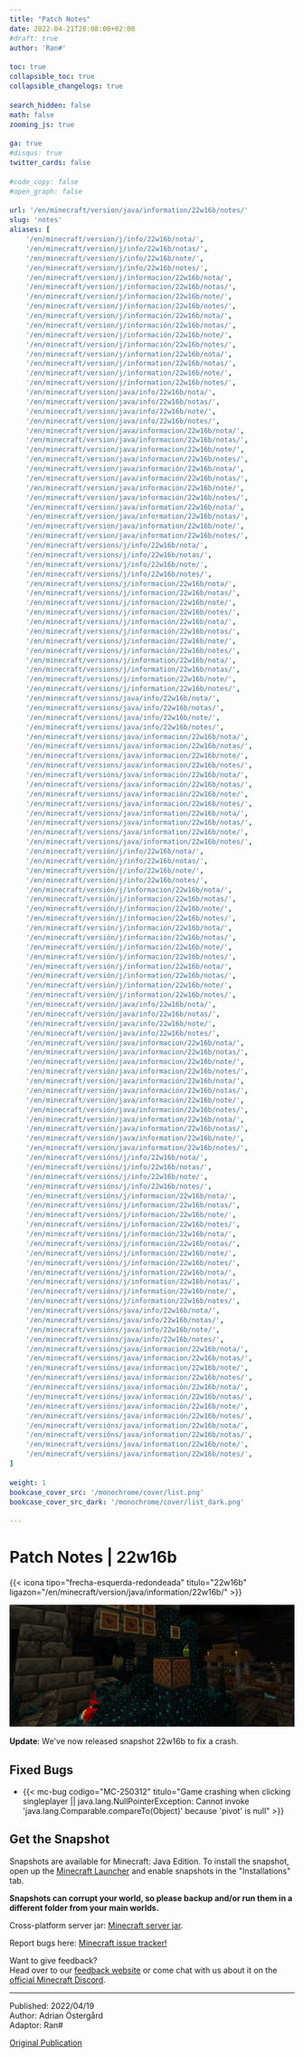 ```yaml
---
title: "Patch Notes"
date: 2022-04-21T20:08:00+02:00
#draft: true
author: 'Ran#'

toc: true
collapsible_toc: true
collapsible_changelogs: true

search_hidden: false
math: false
zooming_js: true

ga: true
#disqus: true
twitter_cards: false

#code_copy: false
#open_graph: false

url: '/en/minecraft/version/java/information/22w16b/notes/'
slug: 'notes'
aliases: [
    '/en/minecraft/version/j/info/22w16b/nota/',
    '/en/minecraft/version/j/info/22w16b/notas/',
    '/en/minecraft/version/j/info/22w16b/note/',
    '/en/minecraft/version/j/info/22w16b/notes/',
    '/en/minecraft/version/j/informacion/22w16b/nota/',
    '/en/minecraft/version/j/informacion/22w16b/notas/',
    '/en/minecraft/version/j/informacion/22w16b/note/',
    '/en/minecraft/version/j/informacion/22w16b/notes/',
    '/en/minecraft/version/j/información/22w16b/nota/',
    '/en/minecraft/version/j/información/22w16b/notas/',
    '/en/minecraft/version/j/información/22w16b/note/',
    '/en/minecraft/version/j/información/22w16b/notes/',
    '/en/minecraft/version/j/information/22w16b/nota/',
    '/en/minecraft/version/j/information/22w16b/notas/',
    '/en/minecraft/version/j/information/22w16b/note/',
    '/en/minecraft/version/j/information/22w16b/notes/',
    '/en/minecraft/version/java/info/22w16b/nota/',
    '/en/minecraft/version/java/info/22w16b/notas/',
    '/en/minecraft/version/java/info/22w16b/note/',
    '/en/minecraft/version/java/info/22w16b/notes/',
    '/en/minecraft/version/java/informacion/22w16b/nota/',
    '/en/minecraft/version/java/informacion/22w16b/notas/',
    '/en/minecraft/version/java/informacion/22w16b/note/',
    '/en/minecraft/version/java/informacion/22w16b/notes/',
    '/en/minecraft/version/java/información/22w16b/nota/',
    '/en/minecraft/version/java/información/22w16b/notas/',
    '/en/minecraft/version/java/información/22w16b/note/',
    '/en/minecraft/version/java/información/22w16b/notes/',
    '/en/minecraft/version/java/information/22w16b/nota/',
    '/en/minecraft/version/java/information/22w16b/notas/',
    '/en/minecraft/version/java/information/22w16b/note/',
    '/en/minecraft/version/java/information/22w16b/notes/',
    '/en/minecraft/versions/j/info/22w16b/nota/',
    '/en/minecraft/versions/j/info/22w16b/notas/',
    '/en/minecraft/versions/j/info/22w16b/note/',
    '/en/minecraft/versions/j/info/22w16b/notes/',
    '/en/minecraft/versions/j/informacion/22w16b/nota/',
    '/en/minecraft/versions/j/informacion/22w16b/notas/',
    '/en/minecraft/versions/j/informacion/22w16b/note/',
    '/en/minecraft/versions/j/informacion/22w16b/notes/',
    '/en/minecraft/versions/j/información/22w16b/nota/',
    '/en/minecraft/versions/j/información/22w16b/notas/',
    '/en/minecraft/versions/j/información/22w16b/note/',
    '/en/minecraft/versions/j/información/22w16b/notes/',
    '/en/minecraft/versions/j/information/22w16b/nota/',
    '/en/minecraft/versions/j/information/22w16b/notas/',
    '/en/minecraft/versions/j/information/22w16b/note/',
    '/en/minecraft/versions/j/information/22w16b/notes/',
    '/en/minecraft/versions/java/info/22w16b/nota/',
    '/en/minecraft/versions/java/info/22w16b/notas/',
    '/en/minecraft/versions/java/info/22w16b/note/',
    '/en/minecraft/versions/java/info/22w16b/notes/',
    '/en/minecraft/versions/java/informacion/22w16b/nota/',
    '/en/minecraft/versions/java/informacion/22w16b/notas/',
    '/en/minecraft/versions/java/informacion/22w16b/note/',
    '/en/minecraft/versions/java/informacion/22w16b/notes/',
    '/en/minecraft/versions/java/información/22w16b/nota/',
    '/en/minecraft/versions/java/información/22w16b/notas/',
    '/en/minecraft/versions/java/información/22w16b/note/',
    '/en/minecraft/versions/java/información/22w16b/notes/',
    '/en/minecraft/versions/java/information/22w16b/nota/',
    '/en/minecraft/versions/java/information/22w16b/notas/',
    '/en/minecraft/versions/java/information/22w16b/note/',
    '/en/minecraft/versions/java/information/22w16b/notes/',
    '/en/minecraft/versión/j/info/22w16b/nota/',
    '/en/minecraft/versión/j/info/22w16b/notas/',
    '/en/minecraft/versión/j/info/22w16b/note/',
    '/en/minecraft/versión/j/info/22w16b/notes/',
    '/en/minecraft/versión/j/informacion/22w16b/nota/',
    '/en/minecraft/versión/j/informacion/22w16b/notas/',
    '/en/minecraft/versión/j/informacion/22w16b/note/',
    '/en/minecraft/versión/j/informacion/22w16b/notes/',
    '/en/minecraft/versión/j/información/22w16b/nota/',
    '/en/minecraft/versión/j/información/22w16b/notas/',
    '/en/minecraft/versión/j/información/22w16b/note/',
    '/en/minecraft/versión/j/información/22w16b/notes/',
    '/en/minecraft/versión/j/information/22w16b/nota/',
    '/en/minecraft/versión/j/information/22w16b/notas/',
    '/en/minecraft/versión/j/information/22w16b/note/',
    '/en/minecraft/versión/j/information/22w16b/notes/',
    '/en/minecraft/versión/java/info/22w16b/nota/',
    '/en/minecraft/versión/java/info/22w16b/notas/',
    '/en/minecraft/versión/java/info/22w16b/note/',
    '/en/minecraft/versión/java/info/22w16b/notes/',
    '/en/minecraft/versión/java/informacion/22w16b/nota/',
    '/en/minecraft/versión/java/informacion/22w16b/notas/',
    '/en/minecraft/versión/java/informacion/22w16b/note/',
    '/en/minecraft/versión/java/informacion/22w16b/notes/',
    '/en/minecraft/versión/java/información/22w16b/nota/',
    '/en/minecraft/versión/java/información/22w16b/notas/',
    '/en/minecraft/versión/java/información/22w16b/note/',
    '/en/minecraft/versión/java/información/22w16b/notes/',
    '/en/minecraft/versión/java/information/22w16b/nota/',
    '/en/minecraft/versión/java/information/22w16b/notas/',
    '/en/minecraft/versión/java/information/22w16b/note/',
    '/en/minecraft/versión/java/information/22w16b/notes/',
    '/en/minecraft/versións/j/info/22w16b/nota/',
    '/en/minecraft/versións/j/info/22w16b/notas/',
    '/en/minecraft/versións/j/info/22w16b/note/',
    '/en/minecraft/versións/j/info/22w16b/notes/',
    '/en/minecraft/versións/j/informacion/22w16b/nota/',
    '/en/minecraft/versións/j/informacion/22w16b/notas/',
    '/en/minecraft/versións/j/informacion/22w16b/note/',
    '/en/minecraft/versións/j/informacion/22w16b/notes/',
    '/en/minecraft/versións/j/información/22w16b/nota/',
    '/en/minecraft/versións/j/información/22w16b/notas/',
    '/en/minecraft/versións/j/información/22w16b/note/',
    '/en/minecraft/versións/j/información/22w16b/notes/',
    '/en/minecraft/versións/j/information/22w16b/nota/',
    '/en/minecraft/versións/j/information/22w16b/notas/',
    '/en/minecraft/versións/j/information/22w16b/note/',
    '/en/minecraft/versións/j/information/22w16b/notes/',
    '/en/minecraft/versións/java/info/22w16b/nota/',
    '/en/minecraft/versións/java/info/22w16b/notas/',
    '/en/minecraft/versións/java/info/22w16b/note/',
    '/en/minecraft/versións/java/info/22w16b/notes/',
    '/en/minecraft/versións/java/informacion/22w16b/nota/',
    '/en/minecraft/versións/java/informacion/22w16b/notas/',
    '/en/minecraft/versións/java/informacion/22w16b/note/',
    '/en/minecraft/versións/java/informacion/22w16b/notes/',
    '/en/minecraft/versións/java/información/22w16b/nota/',
    '/en/minecraft/versións/java/información/22w16b/notas/',
    '/en/minecraft/versións/java/información/22w16b/note/',
    '/en/minecraft/versións/java/información/22w16b/notes/',
    '/en/minecraft/versións/java/information/22w16b/nota/',
    '/en/minecraft/versións/java/information/22w16b/notas/',
    '/en/minecraft/versións/java/information/22w16b/note/',
    '/en/minecraft/versións/java/information/22w16b/notes/',
]

weight: 1
bookcase_cover_src: '/monochrome/cover/list.png'
bookcase_cover_src_dark: '/monochrome/cover/list_dark.png'

---
```


# Patch Notes | 22w16b

{{< icona tipo="frecha-esquerda-redondeada" titulo="22w16b" ligazon="/en/minecraft/version/java/information/22w16b/" >}}

<img title="22w16a" alt="22w16a" src="/imaxe/mc/mob/parrot/parrot1.jpg">

**Update**: We've now released snapshot 22w16b to fix a crash.

## Fixed Bugs

- {{< mc-bug codigo="MC-250312" titulo="Game crashing when clicking singleplayer || java.lang.NullPointerException: Cannot invoke 'java.lang.Comparable.compareTo(Object)' because 'pivot' is null" >}}

## Get the Snapshot

Snapshots are available for Minecraft: Java Edition.
To install the snapshot, open up the [Minecraft Launcher](https://www.minecraft.net/en-us/download) and enable snapshots in the "Installations" tab.

**Snapshots can corrupt your world, so please backup and/or run them in a different folder from your main worlds.**

Cross-platform server jar:
[Minecraft server jar](https://launcher.mojang.com/v1/objects/a54810e8b1a7a043fa54a462309d680ad67da479/server.jar).

Report bugs here:
[Minecraft issue tracker!](https://bugs.mojang.com/projects/MC/issues)

Want to give feedback?\
Head over to our [feedback website](https://aka.ms/JavaSnapshotFeedback?ref=minecraftnet) or come chat with us about it on the [official Minecraft Discord](https://discordapp.com/invite/minecraft).

---

Published: 2022/04/19\
Author: Adrian Östergård\
Adaptor: Ran#

[Original Publication](https://www.minecraft.net/en-us/article/minecraft-snapshot-22w16a)
